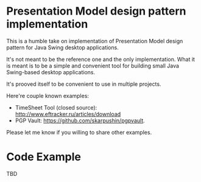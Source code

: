 # Presentation Model design pattern implementation
This is a humble take on implementation of Presentation Model design pattern for Java Swing desktop applications.

It's not meant to be the reference one and the only implementation. What it is meant is to be a simple and convenient tool for building small Java Swing-based desktop applications. 

It's prooved itself to be convenient to use in multiple projects. 

Here're couple known examples:
* TimeSheet Tool (closed source): http://www.eftracker.ru/articles/download
* PGP Vault: https://github.com/skarpushin/pgpvault. 

Please let me know if you willing to share other examples.

# Code Example
TBD

